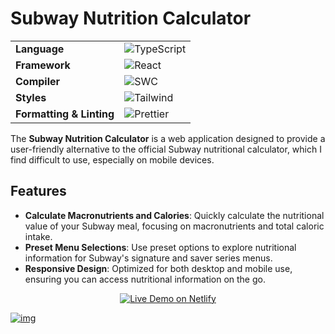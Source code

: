 # Subway Nutrition Calculator

<table>
<tbody><tr>
<td><strong>Language</strong></td>
<td><img src="https://img.shields.io/badge/TypeScript-%23007ACC.svg?style=flat&logo=typescript&logoColor=white" alt="TypeScript"></td>
</tr>
<tr>
<td><strong>Framework</strong></td>
<td><img src="https://img.shields.io/badge/React-%23323335.svg?style=flat&logo=react&logoColor=%2378D3FA" alt="React"></td>
</tr>
<tr>
<td><strong>Compiler</strong></td>
<td><img src="https://img.shields.io/badge/SWC-%23F0C66A.svg?style=flat&logo=swc&logoColor=black" alt="SWC"></td>
</tr>
<tr>
<td><strong>Styles</strong></td>
<td><img src="https://img.shields.io/badge/Tailwind-%23006AFF.svg?style=flat&logo=tailwind-css&logoColor=white" alt="Tailwind"></td>
</tr>
<tr>
<td><strong>Formatting &amp; Linting</strong></td>
<td><img src="https://img.shields.io/badge/Prettier-%23F7B93E.svg?style=flat&logo=prettier&logoColor=black" alt="Prettier"> </tr>
</tbody></table>

The **Subway Nutrition Calculator** is a web application designed to provide a user-friendly alternative to the official Subway nutritional calculator, which I find difficult to use, especially on mobile devices.

## Features
- **Calculate Macronutrients and Calories**: Quickly calculate the nutritional value of your Subway meal, focusing on macronutrients and total caloric intake.
- **Preset Menu Selections**: Use preset options to explore nutritional information for Subway's signature and saver series menus.
- **Responsive Design**: Optimized for both desktop and mobile use, ensuring you can access nutritional information on the go.

<p align="center">
  <a href="https://subway-nutrition-calculator.netlify.com">
    <img src="https://img.shields.io/badge/Live Demo-00C7B7.svg?style=for-the-badge&logo=netlify&logoColor=white" alt="Live Demo on Netlify">
  </a>
</p>

[![img](https://subway-nutrition-calculator.netlify.app/thumbnail.jpg)](https://subway-nutrition-calculator.netlify.com)
